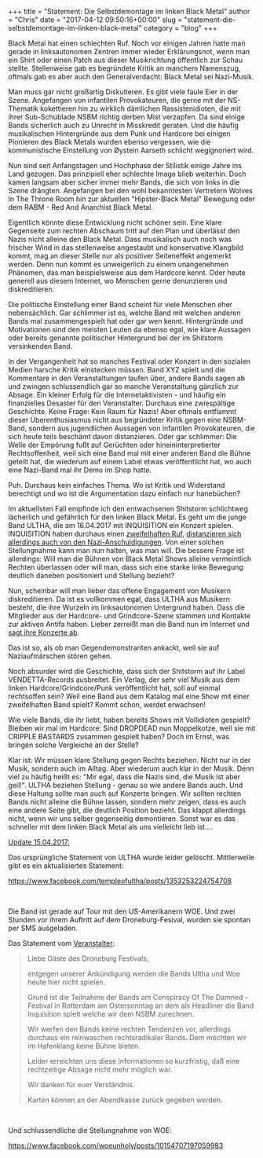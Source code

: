 +++
title = "Statement: Die Selbstdemontage im linken Black Metal"
author = "Chris"
date = "2017-04-12 09:50:16+00:00"
slug = "statement-die-selbstdemontage-im-linken-black-metal"
category = "blog"
+++

Black Metal hat einen schlechten Ruf. Noch vor einigen Jahren hatte man gerade in linksautonomen Zentren immer wieder Erklärungsnot, wenn man ein Shirt oder einen Patch aus dieser Musikrichtung öffentlich zur Schau stellte. Stellenweise gab es begründete Kritik an manchem Namenszug, oftmals gab es aber auch den Generalverdacht: Black Metal sei Nazi-Musik.

Man muss gar nicht großartig Diskutieren. Es gibt viele faule Eier in der Szene. Angefangen von infantilen Provokateuren, die gerne mit der NS-Thematik kokettieren hin zu wirklich dämlichen Rassistenidioten, die mit ihrer Sub-Schublade NSBM richtig derben Mist verzapfen. Da sind einige Bands sicherlich auch zu Unrecht in Misskredit geraten. Und die häufig musikalischen Hintergründe aus dem Punk und Hardcore bei einigen Pionieren des Black Metals wurden ebenso vergessen, wie die kommunistische Einstellung von Øystein Aarseth schlicht wegignoriert wird.

Nun sind seit Anfangstagen und Hochphase der Stilistik einige Jahre ins Land gezogen. Das prinzipiell eher schlechte Image blieb weiterhin. Doch kamen langsam aber sicher immer mehr Bands, die sich von links in die Szene drängten. Angefangen bei den wohl bekanntesten Vertretern Wolves In The Throne Room hin zur aktuellen "Hipster-Black Metal" Bewegung oder dem RABM - Red And Anarchist Black Metal.

Eigentlich könnte diese Entwicklung nicht schöner sein. Eine klare Gegenseite zum rechten Abschaum tritt auf den Plan und überlässt den Nazis nicht alleine den Black Metal. Dass musikalisch auch noch was frischer Wind in das stellenweise angestaubt und konservative Klangbild kommt, mag an dieser Stelle nur als positiver Seiteneffekt angemerkt werden. Denn nun kommt es unweigerlich zu einem unangenehmen Phänomen, das man beispielsweise aus dem Hardcore kennt. Oder heute generell aus diesem Internet, wo Menschen gerne denunzieren und diskreditieren.

Die politische Einstellung einer Band scheint für viele Menschen eher nebensächlich. Gar schlimmer ist es, welche Band mit welchen anderen Bands mal zusammengespielt hat oder gar wen kennt. Hintergründe und Motivationen sind den meisten Leuten da ebenso egal, wie klare Aussagen oder bereits genannte politischer Hintergrund bei der im Shitstorm versinkenden Band.

In der Vergangenheit hat so manches Festival oder Konzert in den sozialen Medien harsche Kritik einstecken müssen. Band XYZ spielt und die Kommentare in den Veranstaltungen laufen über, andere Bands sagen ab und zwingen schlussendlich gar so manche Veranstaltung gänzlich zur Absage. Ein kleiner Erfolg für die Internetaktivisten - und häufig ein finanzielles Desaster für den Veranstalter. Durchaus eine zwiespältige Geschichte. Keine Frage: Kein Raum für Nazis! Aber oftmals entflammt dieser Überenthusiasmus nicht aus begründeter Kritik gegen eine NSBM-Band, sondern aus jugendlichen Aussagen von infantilen Provokateuren, die sich heute teils beschämt davon distanzieren. Oder gar schlimmer: Die Welle der Empörung fußt auf Gerüchten oder hineininterpretierter Rechtsoffenheit, weil sich eine Band mal mit einer anderen Band die Bühne geteilt hat, die wiederum auf einem Label etwas veröffentlicht hat, wo auch eine Nazi-Band mal ihr Demo im Shop hatte.

Puh. Durchaus kein einfaches Thema. Wo ist Kritik und Widerstand berechtigt und wo ist die Argumentation dazu einfach nur hanebüchen?

Im aktuellsten Fall empfinde ich den entwachsenen Shitstorm schlichtweg lächerlich und gefährlich für den linken Black Metal. Es geht um die junge Band ULTHA, die am 16.04.2017 mit INQUISITION ein Konzert spielen. INQUISITION haben durchaus einen <a href="http://www.metalinjection.net/latest-news/rumors/black-metal-band-inquisition-are-probably-nazis">zweifelhaften Ruf</a>, <a href="http://decibelmagazine.com/blog/2015/7/10/inquisition-frontman-dagon-im-not-a-nazi">distanzieren sich allerdings auch von den Nazi-Anschuldigungen</a>. Von einer solchen Stellungnahme kann man nun halten, was man will. Die bessere Frage ist allerdings: Will man die Bühnen von Black Metal Shows alleine vermeintlich Rechten überlassen oder will man, dass sich eine starke linke Bewegung deutlich daneben positioniert und Stellung bezieht?

Nun, scheinbar will man lieber das offene Engagement von Musikern diskreditieren. Da ist es vollkommen egal, dass ULTHA aus Musikern besteht, die ihre Wurzeln im linksautonomen Untergrund haben. Dass die Mitglieder aus der Hardcore- und Grindcore-Szene stammen und Kontakte zur aktiven Antifa haben. Lieber zerreißt man die Band nun im Internet und <a href="https://www.facebook.com/notes/musikverein-im-k4/ultha-unser-statement-zur-absage/10154249094161916/">sagt ihre Konzerte ab</a>.

Das ist so, als ob man Gegendemonstranten ankackt, weil sie auf Naziaufmärschen stören gehen.

Noch absurder wird die Geschichte, dass sich der Shitstorm auf ihr Label VENDETTA-Records ausbreitet. Ein Verlag, der sehr viel Musik aus dem linken Hardcore/Grindcore/Punk veröffentlicht hat, soll auf einmal rechtsoffen sein? Weil eine Band aus dem Katalog mal eine Show mit einer zweifelhaften Band spielt? Kommt schon, werdet erwachsen!

Wie viele Bands, die ihr liebt, haben bereits Shows mit Vollidioten gespielt? Bleiben wir mal im Hardcore: Sind DROPDEAD nun Moppelkotze, weil sie mit CRIPPLE BASTARDS zusammen gespielt haben? Doch im Ernst, was bringen solche Vergleiche an der Stelle?

Klar ist: Wir müssen klare Stellung gegen Rechts beziehen. Nicht nur in der Musik, sondern auch im Alltag. Aber wiederum auch klar in der Musik. Denn viel zu häufig heißt es: "Mir egal, dass die Nazis sind, die Musik ist aber geil!". ULTHA beziehen Stellung - genau so wie andere Bands auch.
Und diese Haltung sollte man auch auf Konzerte bringen. Wir sollten rechten Bands nicht alleine die Bühne lassen, sondern mehr zeigen, dass es auch eine andere Seite gibt, die deutlich Position bezieht. Das klappt allerdings nicht, wenn wir uns selber gegenseitig demontieren. Sonst war es das schneller mit dem linken Black Metal als uns vielleicht lieb ist....

<span style="text-decoration: underline;">Update 15.04.2017:</span>

Das ursprüngliche Statement von ULTHA wurde leider gelöscht. Mittlerweile gibt es ein aktualisiertes Statement:

https://www.facebook.com/templeofultha/posts/1353253224754708

&nbsp;

Die Band ist gerade auf Tour mit den US-Amerikanern WOE. Und zwei Stunden vor ihrem Auftritt auf dem Droneburg-Fesival, wurden sie spontan per SMS ausgeladen.

Das Statement vom <a href="https://www.facebook.com/events/919634561473822/permalink/1134755193295090/">Veranstalter</a>:
<blockquote>Liebe Gäste des Droneburg Festivals,

entgegen unserer Ankündigung werden die Bands Ultha und Woe heute hier nicht spielen.

Grund ist die Teilnahme der Bands am Conspiracy Of The Damned -Festival in Rotterdam am Ostersonntag an dem als Headliner die Band Inquisition spielt welche wir dem NSBM zurechnen.

Wir werfen den Bands keine rechten Tendenzen vor, allerdings durchaus ein reinwaschen rechtsradikaler Bands. Dem möchten wir im Hafenklang keine Bühne bieten.

Leider erreichten uns diese Informationen so kurzfristig, daß eine rechtzeitige Absage nicht mehr möglich war.

Wir danken für euer Verständnis.

Karten können an der Abendkasse zurück gegeben werden.</blockquote>
&nbsp;

Und schlussendliche die Stellungnahme von WOE:

https://www.facebook.com/woeunholy/posts/10154707197059983
